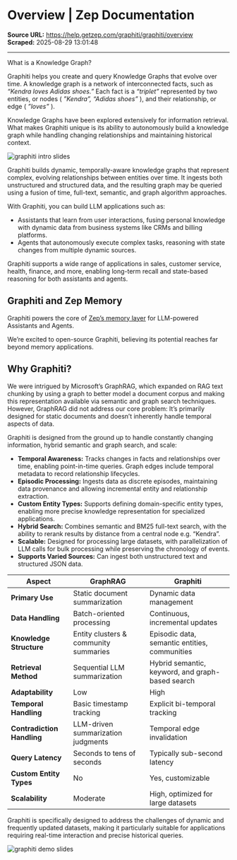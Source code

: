 # Overview | Zep Documentation

**Source URL:** https://help.getzep.com/graphiti/graphiti/overview  
**Scraped:** 2025-08-29 13:01:48

---

What is a Knowledge Graph?

Graphiti helps you create and query Knowledge Graphs that evolve over time. A knowledge graph is a network of interconnected facts, such as _“Kendra loves Adidas shoes.”_ Each fact is a _“triplet”_ represented by two entities, or nodes ( _”Kendra”, “Adidas shoes”_ ), and their relationship, or edge ( _”loves”_ ).

  

Knowledge Graphs have been explored extensively for information retrieval. What makes Graphiti unique is its ability to autonomously build a knowledge graph while handling changing relationships and maintaining historical context.

![graphiti intro slides](https://files.buildwithfern.com/zep.docs.buildwithfern.com/2025-08-28T23:32:12.149Z/images/graphiti-graph-intro.gif)

Graphiti builds dynamic, temporally-aware knowledge graphs that represent complex, evolving relationships between entities over time. It ingests both unstructured and structured data, and the resulting graph may be queried using a fusion of time, full-text, semantic, and graph algorithm approaches.

With Graphiti, you can build LLM applications such as:

  * Assistants that learn from user interactions, fusing personal knowledge with dynamic data from business systems like CRMs and billing platforms.
  * Agents that autonomously execute complex tasks, reasoning with state changes from multiple dynamic sources.

Graphiti supports a wide range of applications in sales, customer service, health, finance, and more, enabling long-term recall and state-based reasoning for both assistants and agents.

## Graphiti and Zep Memory

Graphiti powers the core of [Zep’s memory layer](https://www.getzep.com/) for LLM-powered Assistants and Agents.

We’re excited to open-source Graphiti, believing its potential reaches far beyond memory applications.

## Why Graphiti?

We were intrigued by Microsoft’s GraphRAG, which expanded on RAG text chunking by using a graph to better model a document corpus and making this representation available via semantic and graph search techniques. However, GraphRAG did not address our core problem: It’s primarily designed for static documents and doesn’t inherently handle temporal aspects of data.

Graphiti is designed from the ground up to handle constantly changing information, hybrid semantic and graph search, and scale:

  * **Temporal Awareness:** Tracks changes in facts and relationships over time, enabling point-in-time queries. Graph edges include temporal metadata to record relationship lifecycles.
  * **Episodic Processing:** Ingests data as discrete episodes, maintaining data provenance and allowing incremental entity and relationship extraction.
  * **Custom Entity Types:** Supports defining domain-specific entity types, enabling more precise knowledge representation for specialized applications.
  * **Hybrid Search:** Combines semantic and BM25 full-text search, with the ability to rerank results by distance from a central node e.g. “Kendra”.
  * **Scalable:** Designed for processing large datasets, with parallelization of LLM calls for bulk processing while preserving the chronology of events.
  * **Supports Varied Sources:** Can ingest both unstructured text and structured JSON data.

Aspect| GraphRAG| Graphiti  
---|---|---  
 **Primary Use**|  Static document summarization| Dynamic data management  
 **Data Handling**|  Batch-oriented processing| Continuous, incremental updates  
 **Knowledge Structure**|  Entity clusters & community summaries| Episodic data, semantic entities, communities  
 **Retrieval Method**|  Sequential LLM summarization| Hybrid semantic, keyword, and graph-based search  
 **Adaptability**|  Low| High  
 **Temporal Handling**|  Basic timestamp tracking| Explicit bi-temporal tracking  
 **Contradiction Handling**|  LLM-driven summarization judgments| Temporal edge invalidation  
 **Query Latency**|  Seconds to tens of seconds| Typically sub-second latency  
 **Custom Entity Types**|  No| Yes, customizable  
 **Scalability**|  Moderate| High, optimized for large datasets  
  
Graphiti is specifically designed to address the challenges of dynamic and frequently updated datasets, making it particularly suitable for applications requiring real-time interaction and precise historical queries.

![graphiti demo slides](https://files.buildwithfern.com/zep.docs.buildwithfern.com/2025-08-28T23:32:12.149Z/images/graphiti-intro-slides-stock-2.gif)
